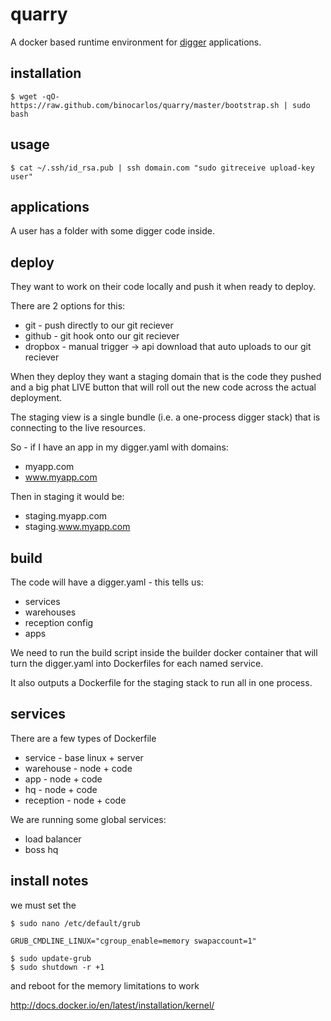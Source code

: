quarry
======

A docker based runtime environment for [digger](https://github.com/binocarlos/digger) applications.

## installation

	$ wget -qO- https://raw.github.com/binocarlos/quarry/master/bootstrap.sh | sudo bash

## usage

	$ cat ~/.ssh/id_rsa.pub | ssh domain.com "sudo gitreceive upload-key user"

## applications

A user has a folder with some digger code inside.


## deploy

They want to work on their code locally and push it when ready to deploy.

There are 2 options for this:

 * git - push directly to our git reciever
 * github - git hook onto our git reciever
 * dropbox - manual trigger -> api download that auto uploads to our git reciever

When they deploy they want a staging domain that is the code they pushed and a big phat LIVE button that will roll out the new code across the actual deployment.

The staging view is a single bundle (i.e. a one-process digger stack) that is connecting to the live resources.

So - if I have an app in my digger.yaml with domains:

 * myapp.com
 * www.myapp.com

Then in staging it would be:

 * staging.myapp.com
 * staging.www.myapp.com

## build

The code will have a digger.yaml - this tells us:

 * services
 * warehouses
 * reception config
 * apps

We need to run the build script inside the builder docker container that will turn the digger.yaml into Dockerfiles for each named service.

It also outputs a Dockerfile for the staging stack to run all in one process.

## services

There are a few types of Dockerfile

 * service - base linux + server
 * warehouse - node + code
 * app - node + code
 * hq - node + code
 * reception - node + code

We are running some global services:

 * load balancer
 * boss hq




## install notes

we must set the 

	$ sudo nano /etc/default/grub

	GRUB_CMDLINE_LINUX="cgroup_enable=memory swapaccount=1"

	$ sudo update-grub
	$ sudo shutdown -r +1

and reboot for the memory limitations to work

http://docs.docker.io/en/latest/installation/kernel/